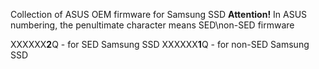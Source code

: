 Сollection of ASUS OEM firmware for Samsung SSD
**Attention!** In ASUS numbering, the penultimate character means SED\non-SED firmware

XXXXXX**2**Q - for SED Samsung SSD
XXXXXX**1**Q - for non-SED Samsung SSD
